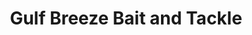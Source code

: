 ---
title: "Gulf Breeze Bait and Tackle"
url: /gulf-breeze/gulf-breeze-bait-and-tackle/
shop: fishing
---